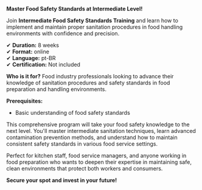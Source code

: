 **Master Food Safety Standards at Intermediate Level!**

Join **Intermediate Food Safety Standards Training** and learn how to implement and maintain proper sanitation procedures in food handling environments with confidence and precision.

✔ **Duration:** 8 weeks  
✔ **Format:** online  
✔ **Language:** pt-BR  
✔ **Certification:** Not included

**Who is it for?** Food industry professionals looking to advance their knowledge of sanitation procedures and safety standards in food preparation and handling environments.

**Prerequisites:**
- Basic understanding of food safety standards

This comprehensive program will take your food safety knowledge to the next level. You'll master intermediate sanitation techniques, learn advanced contamination prevention methods, and understand how to maintain consistent safety standards in various food service settings.

Perfect for kitchen staff, food service managers, and anyone working in food preparation who wants to deepen their expertise in maintaining safe, clean environments that protect both workers and consumers.

**Secure your spot and invest in your future!**